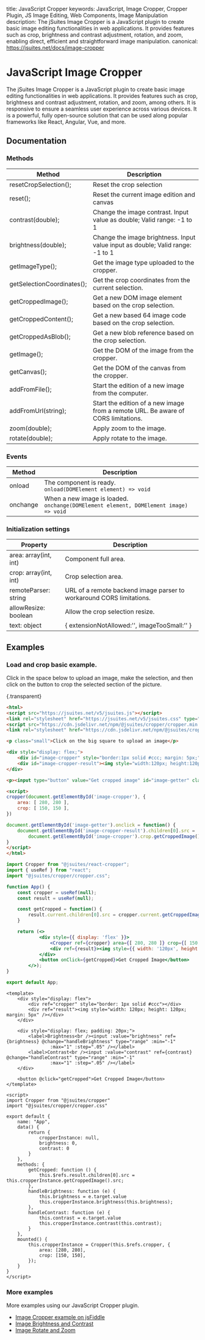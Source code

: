 title: JavaScript Cropper
keywords: JavaScript, Image Cropper, Cropper Plugin, JS Image Editing, Web Components, Image Manipulation
description: The jSuites Image Cropper is a JavaScript plugin to create basic image editing functionalities in web applications. It provides features such as crop, brightness and contrast adjustment, rotation, and zoom, enabling direct, efficient and straightforward image manipulation.
canonical: https://jsuites.net/docs/image-cropper

# JavaScript Image Cropper

The jSuites Image Cropper is a JavaScript plugin to create basic image editing functionalities in web applications. It provides features such as crop, brightness and contrast adjustment, rotation, and zoom, among others. It is responsive to ensure a seamless user experience across various devices. It is a powerful, fully open-source solution that can be used along popular frameworks like React, Angular, Vue, and more.

## Documentation

### Methods

| Method                     | Description                                                                       |
|----------------------------|-----------------------------------------------------------------------------------|
| resetCropSelection();      | Reset the crop selection                                                          |
| reset();                   | Reset the current image edition and canvas                                        |
| contrast(double);          | Change the image contrast. Input value as double; Valid range: -1 to 1            |
| brightness(double);        | Change the image brightness. Input value input as double; Valid range: -1 to 1    |
| getImageType();            | Get the image type uploaded to the cropper.                                       |
| getSelectionCoordinates(); | Get the crop coordinates from the current selection.                              |
| getCroppedImage();         | Get a new DOM image element based on the crop selection.                          |
| getCroppedContent();       | Get a new based 64 image code based on the crop selection.                        |
| getCroppedAsBlob();        | Get a new blob reference based on the crop selection.                             |
| getImage();                | Get the DOM of the image from the cropper.                                        |
| getCanvas();               | Get the DOM of the canvas from the cropper.                                       |
| addFromFile();             | Start the edition of a new image from the computer.                               |
| addFromUrl(string);        | Start the edition of a new image from a remote URL. Be aware of CORS limitations. |
| zoom(double);              | Apply zoom to the image.                                                          |
| rotate(double);            | Apply rotate to the image.                                                        |

### Events

| Method   | Description                                                                               |
|----------|-------------------------------------------------------------------------------------------|
| onload   | The component is ready.  <br>`onload(DOMElement element) => void`                         |
| onchange | When a new image is loaded.  <br>`onchange(DOMElement element, DOMElement image) => void` |

### Initialization settings

| Property              | Description                                                          |
|-----------------------|----------------------------------------------------------------------|
| area: array(int, int) | Component full area.                                                 |
| crop: array(int, int) | Crop selection area.                                                 |
| remoteParser: string  | URL of a remote backend image parser to workaround CORS limitations. |
| allowResize: boolean  | Allow the crop selection resize.                                     |
| text: object          | { extensionNotAllowed:'', imageTooSmall:'' }                         |


## Examples

### Load and crop basic example.

Click in the space below to upload an image, make the selection, and then click on the button to crop the selected section of the picture.  

{.transparent}
```html
<html>
<script src="https://jsuites.net/v5/jsuites.js"></script>
<link rel="stylesheet" href="https://jsuites.net/v5/jsuites.css" type="text/css" />
<script src="https://cdn.jsdelivr.net/npm/@jsuites/cropper/cropper.min.js"></script>
<link rel="stylesheet" href="https://cdn.jsdelivr.net/npm/@jsuites/cropper/cropper.min.css" type="text/css" />

<p class="small">Click on the big square to upload an image</p>

<div style="display: flex;">
    <div id="image-cropper" style="border:1px solid #ccc; margin: 5px;"></div>
    <div id="image-cropper-result"><img style="width:120px; height:120px; margin: 5px;"></div>
</div>

<p><input type="button" value="Get cropped image" id="image-getter" class="jbutton dark"></p>

<script>
cropper(document.getElementById('image-cropper'), {
    area: [ 280, 280 ],
    crop: [ 150, 150 ],
})

document.getElementById('image-getter').onclick = function() {
    document.getElementById('image-cropper-result').children[0].src =
        document.getElementById('image-cropper').crop.getCroppedImage().src;
}
</script>
</html>
```
```jsx
import Cropper from "@jsuites/react-cropper";
import { useRef } from "react";
import "@jsuites/cropper/cropper.css";

function App() {
    const cropper = useRef(null);
    const result = useRef(null);

    const getCropped = function() {
        result.current.children[0].src = cropper.current.getCroppedImage().src;
    }

    return (<>
            <div style={{ display: 'flex' }}>
                <Cropper ref={cropper} area={[ 280, 280 ]} crop={[ 150, 150 ]} style={{ border: '1px solid gray' }}/>
                <div ref={result}><img style={{ width: '120px', height: '120px', margin: '5px'}}/></div>
            </div>
            <button onClick={getCropped}>Get Cropped Image</button>
        </>);
}

export default App;
```
```vue
<template>
    <div style="display: flex">
        <div ref="cropper" style="border: 1px solid #ccc"></div>
        <div ref="result"><img style="width: 120px; height: 120px; margin: 5px" /></div>
    </div>

    <div style="display: flex; padding: 20px;">
        <label>Brightness<br /><input :value="brightness" ref={brightness} @change="handleBrightness" type="range" :min="-1"
                :max="1" :step=".05" /></label>
        <label>Contrast<br /><input :value="contrast" ref={contrast} @change="handleContrast" type="range" :min="-1"
                :max="1" :step=".05" /></label>
    </div>

    <button @click="getCropped">Get Cropped Image</button>
</template>

<script>
import Cropper from "@jsuites/cropper"
import "@jsuites/cropper/cropper.css"

export default {
    name: "App",
    data() {
        return {
            cropperInstance: null,
            brightness: 0,
            contrast: 0
        }
    },
    methods: {
        getCropped: function () {
            this.$refs.result.children[0].src = this.cropperInstance.getCroppedImage().src;
        },
        handleBrightness: function (e) {
            this.brightness = e.target.value
            this.cropperInstance.brightness(this.brightness);
        },
        handleContrast: function (e) {
            this.contrast = e.target.value
            this.cropperInstance.contrast(this.contrast);
        }
    },
    mounted() {
        this.cropperInstance = Cropper(this.$refs.cropper, {
            area: [280, 280],
            crop: [150, 150],
        });
    }
}
</script>
```
  

### More examples

More examples using our JavaScript Cropper plugin.

* [Image Cropper example on jsFiddle](https://jsfiddle.net/spreadsheet/1a5mts0u/)
* [Image Brightness and Contrast](/docs/image-cropper/brightness-and-contrast-filters)
* [Image Rotate and Zoom](/docs/image-cropper/rotate-and-zoom)

